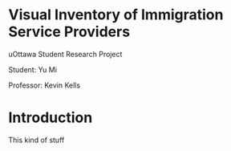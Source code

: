 # Visual Inventory of Immigration Service Providers

uOttawa Student Research Project

Student: Yu Mi

Professor: Kevin Kells

# Introduction

This kind of stuff
